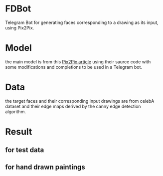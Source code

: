 # FDBot
Telegram Bot for generating faces corresponding to a drawing as its input, using Pix2Pix.

# Model
the main model is from this [Pix2Pix article](https://arxiv.org/pdf/1611.07004v1.pdf) using their saurce code with some modifications and completions to be used in a Telegram bot. 

# Data
the target faces and their corresponding input drawings are from celebA dataset and their edge maps derived by the canny edge detection algorithm. 


# Result

## for test data

## for hand drawn paintings
